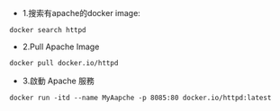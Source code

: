 

* 1.搜索有apache的docker image:
```
docker search httpd
```

* 2.Pull Apache Image
```
docker pull docker.io/httpd

```
* 3.啟動 Apache 服務

```
docker run -itd --name MyAapche -p 8085:80 docker.io/httpd:latest

```
